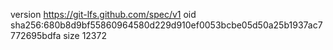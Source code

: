 version https://git-lfs.github.com/spec/v1
oid sha256:680b8d9bf55860964580d229d910ef0053bcbe05d50a25b1937ac7772695bdfa
size 12372
